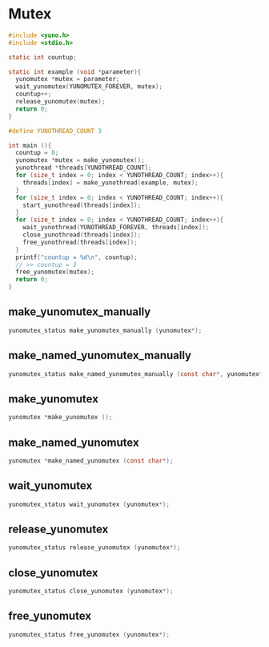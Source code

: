 
# Mutex

```c
#include <yuno.h>
#include <stdio.h>

static int countup;

static int example (void *parameter){
  yunomutex *mutex = parameter;
  wait_yunomutex(YUNOMUTEX_FOREVER, mutex);
  countup++;
  release_yunomutex(mutex);
  return 0;
}

#define YUNOTHREAD_COUNT 3

int main (){
  countup = 0;
  yunomutex *mutex = make_yunomutex();
  yunothread *threads[YUNOTHREAD_COUNT];
  for (size_t index = 0; index < YUNOTHREAD_COUNT; index++){
    threads[index] = make_yunothread(example, mutex);
  }
  for (size_t index = 0; index < YUNOTHREAD_COUNT; index++){
    start_yunothread(threads[index]);
  }
  for (size_t index = 0; index < YUNOTHREAD_COUNT; index++){
    wait_yunothread(YUNOTHREAD_FOREVER, threads[index]);
    close_yunothread(threads[index]);
    free_yunothread(threads[index]);
  }
  printf("countup = %d\n", countup);
  // >> countup = 3
  free_yunomutex(mutex);
  return 0;
}
```

## make_yunomutex_manually

```c
yunomutex_status make_yunomutex_manually (yunomutex*);
```

## make_named_yunomutex_manually

```c
yunomutex_status make_named_yunomutex_manually (const char*, yunomutex*);
```

## make_yunomutex

```c
yunomutex *make_yunomutex ();
```

## make_named_yunomutex

```c
yunomutex *make_named_yunomutex (const char*);
```

## wait_yunomutex

```c
yunomutex_status wait_yunomutex (yunomutex*);
```

## release_yunomutex

```c
yunomutex_status release_yunomutex (yunomutex*);
```

## close_yunomutex

```c
yunomutex_status close_yunomutex (yunomutex*);
```

## free_yunomutex

```c
yunomutex_status free_yunomutex (yunomutex*);
```
